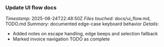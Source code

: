### Update UI flow docs
*Timestamp:* 2025-06-24T22:48:50Z
*Files touched:* docs/ui_flow.md, TODO.md
*Summary:* documented edge-case keyboard behavior
*Details:*
- Added notes on escape handling, edge beeps and selection fallback
- Marked invoice navigation TODO as complete

